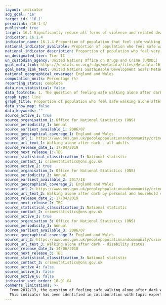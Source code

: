 ```yaml
---
layout: indicator
sdg_goal: '16'
target_id: '16.1'
permalink: /16-1-4/
published: true
target: 16.1 Significantly reduce all forms of violence and related death rates everywhere
indicator: 16.1.4
indicator_name: 16.1.4 Proportion of population that feel safe walking alone around the area they live
national_indicator_available: Proportion of population who feel safe walking alone after dark
national_indicator_description: Proportion of population who feel very or fairly safe walking alone after dark
un_designated_tier: Tier II
un_custodian_agency: United Nations Office on Drugs and Crime (UNODC)
goal_meta_link: https://unstats.un.org/sdgs/metadata/files/Metadata-16-01-04.pdf
goal_meta_link_text: United Nations Sustainable Development Goals Metadata (PDF 213 KB)
national_geographical_coverage: England and Wales
computation_units: Percentage (%)
reporting_status: complete
data_non_statistical: false
data_footnote: 1. The question of feeling safe walking alone after dark was not asked in 2016/17. 2. Data for some ethnic groups are unavailable due to small sample sizes.
graph_type: line
graph_title: Proportion of population who feel safe walking alone after dark
data_show_map: false
data_keywords: ""
source_active_1: true
source_organisation_1: Office for National Statistics (ONS)
source_periodicity_1: Annual
source_earliest_available_1: 2006/07
source_geographical_coverage_1: England and Wales
source_url_1: https://www.ons.gov.uk/peoplepopulationandcommunity/crimeandjustice/adhocs/009870percentageofadultswhofeltveryfairlysafewalkingaloneafterdarkbyrespondentsexyearendingmarch2007toyearendingmarch2018crimesurveyforenglandandwales
source_url_text_1: Walking alone after dark - all adults
source_release_date_1: 17/04/2019
source_next_release_1: TBC
source_statistical_classification_1: National statistic
source_contact_1: crimestatistics@ons.gov.uk
source_active_2: true
source_organisation_2: Office for National Statistics (ONS)
source_periodicity_2: Annual
source_earliest_available_2: 2017/18
source_geographical_coverage_2: England and Wales
source_url_2: https://www.ons.gov.uk/peoplepopulationandcommunity/crimeandjustice/adhocs/009871percentageofadultswhofeltveryorfairlysafewhenwalkingaloneinthedarkbypersonalandhouseholdcharacteristicsyearendingmarch2018csew
source_url_text_2: Walking alone after dark by personal and household characteristics
source_release_date_2: 17/04/2019
source_next_release_2: TBC
source_statistical_classification_2: National statistic
source_contact_2: crimestatistics@ons.gov.uk
source_active_3: true
source_organisation_3: Office for National Statistics (ONS)
source_periodicity_3: Annual
source_earliest_available_3: 2006/07
source_geographical_coverage_3: England and Wales
source_url_3: https://www.ons.gov.uk/peoplepopulationandcommunity/crimeandjustice/adhocs/008580confidenceintervalsaroundcsewestimatesoftheproportionofpeoplewhofeelveryfairlysafewalkingaloneafterdark
source_url_text_3: Walking alone after dark - disability status
source_release_date_3: 14/06/2018
source_next_release_3: TBC
source_statistical_classification_3: National statistic
source_contact_3: crimestatistics@ons.gov.uk
source_active_4: false
source_active_5: false
source_active_6: false
indicator_sort_order: 16-01-04
comments_limitations: >-
  From 2012/13, the question of feeling safe walking alone after dark was only asked of a quarter of the sample. This indicator is being used as an approximation of the UN SDG Indicator. Where possible, we will work to identify or develop UK data to meet the global indicator specification.
  This indicator has been identified in collaboration with topic experts.
---
```

